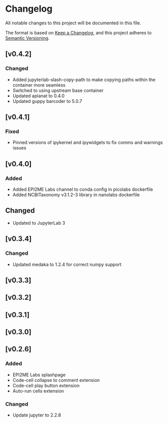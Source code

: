 # Changelog
All notable changes to this project will be documented in this file.

The format is based on [Keep a Changelog](https://keepachangelog.com/en/1.0.0/),
and this project adheres to [Semantic Versioning](https://semver.org/spec/v2.0.0.html).

## [v0.4.2]
### Changed
- Added jupyterlab-slash-copy-path to make copying paths within the container more seamless
- Switched to using upstream base container
- Updated aplanat to 0.4.0
- Updated guppy barcoder to 5.0.7

## [v0.4.1]
### Fixed
- Pinned versions of ipykernel and ipywidgets to fix comms and warnings issues

## [v0.4.0]
### Added
- Added EPI2ME Labs channel to conda config in picolabs dockerfile
- Added NCBITaxonomy v3.1.2-3 library in nanolabs dockerfile
## Changed
- Updated to JupyterLab 3

## [v0.3.4]
### Changed
- Updated medaka to 1.2.4 for correct numpy support

## [v0.3.3]

## [v0.3.2]

## [v0.3.1]

## [v0.3.0]

## [v0.2.6]
### Added
- EPI2ME Labs splashpage
- Code-cell collapse to comment extension
- Code-cell play button extension
- Auto-run cells extension
### Changed
- Update jupyter to 2.2.8

